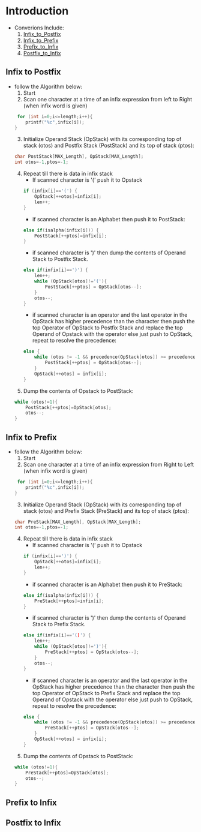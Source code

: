 # Introduction
- Converions Include:
    1. [Infix_to_Postfix](#infix-to-postfix)
    2. [Infix_to_Prefix](#infix-to-prefix)
    3. [Prefix_to_Infix](#prefix-to-infix)
    4. [Postfix_to_Infix](#postfix-to-infix)

## Infix to Postfix
- follow the Algorithm below:
    1. Start
    2. Scan one character at a time of an infix expression from left to Right (when infix word is given)
    ```c
     for (int i=0;i<=length;i++){
        printf("%c",infix[i]);
    }
    ```
    3. Initialize Operand Stack (OpStack) with its corresponding top of stack (otos) and Postfix Stack (PostStack) and its top of stack (ptos):
    ```c
    char PostStack[MAX_Length], OpStack[MAX_Length];
    int otos=-1,ptos=-1;
    ```
    4. Repeat till there is data in infix stack
        - If scanned character is '(' push it to Opstack
        ```c
        if (infix[i]=='(') { 
            OpStack[++otos]=infix[i];
            len++;
        }
        ```
        - if scanned character is an Alphabet then push it to PostStack:
        ```c
        else if(isalpha(infix[i])) {
            PostStack[++ptos]=infix[i];
        }
        ```
        - if scanned character is ')' then dump the contents of Operand Stack to Postfix Stack.
        ```c
        else if(infix[i]==')') { 
            len++;
            while (OpStack[otos]!='('){ 
                PostStack[++ptos] = OpStack[otos--];
            }
            otos--;
        }
        ```
        - if scanned character is an operator and the last operator in the OpStack has higher precedence than the character then push the top Operator of OpStack to Postfix Stack and replace the top Operand of Opstack with the operator else just push to OpStack, repeat to resolve the precedence:
        ```c
        else {
            while (otos != -1 && precedence(OpStack[otos]) >= precedence(infix[i])) {
                PostStack[++ptos] = OpStack[otos--];
            }
            OpStack[++otos] = infix[i];
        }
        ```
    5. Dump the contents of Opstack to PostStack:
    ```c
    while (otos!=1){
        PostStack[++ptos]=OpStack[otos];
        otos--;
    }
    ```

## Infix to Prefix 
- follow the Algorithm below:
    1. Start
    2. Scan one character at a time of an infix expression from Right to Left (when infix word is given)
    ```c
     for (int i=0;i<=length;i++){
        printf("%c",infix[i]);
    }
    ```
    3. Initialize Operand Stack (OpStack) with its corresponding top of stack (otos) and Prefix Stack (PreStack) and its top of stack (ptos):
    ```c
    char PreStack[MAX_Length], OpStack[MAX_Length];
    int otos=-1,ptos=-1;
    ```
    4. Repeat till there is data in infix stack
        - If scanned character is '(' push it to Opstack
        ```c
        if (infix[i]==')') { 
            OpStack[++otos]=infix[i];
            len++;
        }
        ```
        - if scanned character is an Alphabet then push it to PreStack:
        ```c
        else if(isalpha(infix[i])) {
            PreStack[++ptos]=infix[i];
        }
        ```
        - if scanned character is ')' then dump the contents of Operand Stack to Prefix Stack.
        ```c
        else if(infix[i]=='()') { 
            len++;
            while (OpStack[otos]!=')'){ 
                PreStack[++ptos] = OpStack[otos--];
            }
            otos--;
        }
        ```
        - if scanned character is an operator and the last operator in the OpStack has higher precedence than the character then push the top Operator of OpStack to Prefix Stack and replace the top Operand of Opstack with the operator else just push to OpStack, repeat to resolve the precedence:
        ```c
        else {
            while (otos != -1 && precedence(OpStack[otos]) >= precedence(infix[i])) {
                PreStack[++ptos] = OpStack[otos--];
            }
            OpStack[++otos] = infix[i];
        }
        ```
    5. Dump the contents of Opstack to PostStack:
    ```c
    while (otos!=1){
        PreStack[++ptos]=OpStack[otos];
        otos--;
    }
    ```
    
## Prefix to Infix

## Postfix to Infix